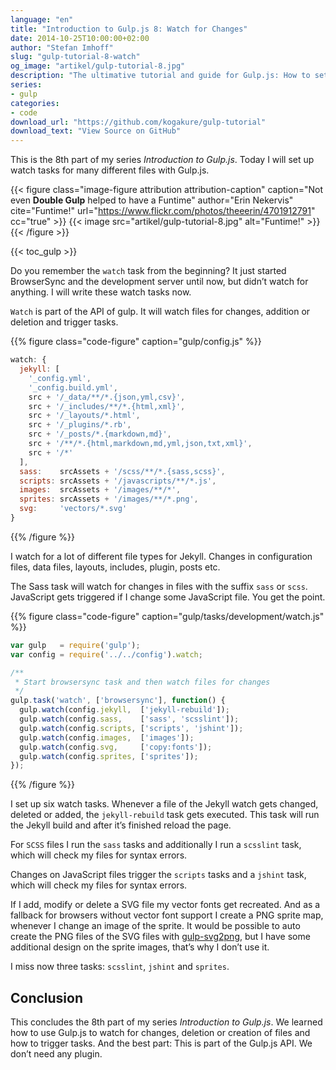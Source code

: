```yaml
---
language: "en"
title: "Introduction to Gulp.js 8: Watch for Changes"
date: 2014-10-25T10:00:00+02:00
author: "Stefan Imhoff"
slug: "gulp-tutorial-8-watch"
og_image: "artikel/gulp-tutorial-8.jpg"
description: "The ultimative tutorial and guide for Gulp.js: How to set up a watch task, which triggers other tasks on file changes."
series:
- gulp
categories:
- code
download_url: "https://github.com/kogakure/gulp-tutorial"
download_text: "View Source on GitHub"
---
```


This is the 8th part of my series *Introduction to Gulp.js*. Today I will set up watch tasks for many different files with Gulp.js.

{{< figure class="image-figure attribution attribution-caption" caption="Not even <strong>Double Gulp</strong> helped to have a Funtime" author="Erin Nekervis" cite="Funtime!" url="https://www.flickr.com/photos/theeerin/4701912791" cc="true" >}}
{{< image src="artikel/gulp-tutorial-8.jpg" alt="Funtime!" >}}
{{< /figure >}}

{{< toc_gulp >}}

Do you remember the `watch` task from the beginning? It just started BrowserSync and the development server until now, but didn’t watch for anything. I will write these watch tasks now.

`Watch` is part of the API of gulp. It will watch files for changes, addition or deletion and trigger tasks.

{{% figure class="code-figure" caption="gulp/config.js" %}}
```javascript
watch: {
  jekyll: [
    '_config.yml',
    '_config.build.yml',
    src + '/_data/**/*.{json,yml,csv}',
    src + '/_includes/**/*.{html,xml}',
    src + '/_layouts/*.html',
    src + '/_plugins/*.rb',
    src + '/_posts/*.{markdown,md}',
    src + '/**/*.{html,markdown,md,yml,json,txt,xml}',
    src + '/*'
  ],
  sass:    srcAssets + '/scss/**/*.{sass,scss}',
  scripts: srcAssets + '/javascripts/**/*.js',
  images:  srcAssets + '/images/**/*',
  sprites: srcAssets + '/images/**/*.png',
  svg:     'vectors/*.svg'
}
```
{{% /figure %}}

I watch for a lot of different file types for Jekyll. Changes in configuration files, data files, layouts, includes, plugin, posts etc.

The Sass task will watch for changes in files with the suffix `sass` or `scss`. JavaScript gets triggered if I change some JavaScript file. You get the point.

{{% figure class="code-figure" caption="gulp/tasks/development/watch.js" %}}
```javascript
var gulp   = require('gulp');
var config = require('../../config').watch;

/**
 * Start browsersync task and then watch files for changes
 */
gulp.task('watch', ['browsersync'], function() {
  gulp.watch(config.jekyll,  ['jekyll-rebuild']);
  gulp.watch(config.sass,    ['sass', 'scsslint']);
  gulp.watch(config.scripts, ['scripts', 'jshint']);
  gulp.watch(config.images,  ['images']);
  gulp.watch(config.svg,     ['copy:fonts']);
  gulp.watch(config.sprites, ['sprites']);
});
```
{{% /figure %}}

I set up six watch tasks. Whenever a file of the Jekyll watch gets changed, deleted or added, the `jekyll-rebuild` task gets executed. This task will run the Jekyll build and after it’s finished reload the page.

For `SCSS` files I run the `sass` tasks and additionally I run a `scsslint` task, which will check my files for syntax errors.

Changes on JavaScript files trigger the `scripts` tasks and a `jshint` task, which will check my files for syntax errors.

If I add, modify or delete a SVG file my vector fonts get recreated. And as a fallback for browsers without vector font support I create a PNG sprite map, whenever I change an image of the sprite. It would be possible to auto create the PNG files of the SVG files with [gulp-svg2png](https://www.npmjs.com/package/gulp-svg2png/), but I have some additional design on the sprite images, that’s why I don’t use it.

I miss now three tasks: `scsslint`, `jshint` and `sprites`.

## Conclusion

This concludes the 8th part of my series *Introduction to Gulp.js*. We learned how to use Gulp.js to watch for changes, deletion or creation of files and how to trigger tasks. And the best part: This is part of the Gulp.js API. We don’t need any plugin.
